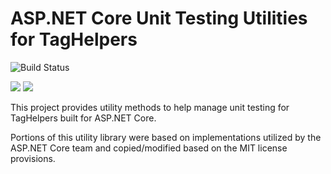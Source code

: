 # ASP.NET Core Unit Testing Utilities for TagHelpers

![Build Status](https://github.com/IowaComputerGurus/aspnetcore.utilities.unittesting.taghelpers/actions/workflows/ci-build.yml/badge.svg)

![](https://img.shields.io/nuget/v/icg.aspnetcore.utilities.unittesting.taghelpers.svg) ![](https://img.shields.io/nuget/dt/icg.aspnetcore.utilities.unittesting.taghelpers.svg)

This project provides utility methods to help manage unit testing for TagHelpers built for ASP.NET Core.  

Portions of this utility library were based on implementations utilized by the ASP.NET Core team and copied/modified based on the MIT license provisions.